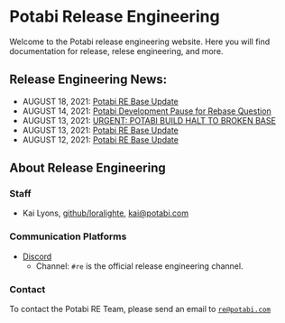 # Potabi Release Engineering
Welcome to the Potabi release engineering website. Here you will find documentation for release, relese engineering, and more.

## Release Engineering News: 
- AUGUST 18, 2021: [Potabi RE Base Update](/news/2021/august-18_01)
- AUGUST 14, 2021: [Potabi Development Pause for Rebase Question](/news/2021/august-14_01)
- AUGUST 13, 2021: [URGENT: POTABI BUILD HALT TO BROKEN BASE](/news/2021/august-13_02)
- AUGUST 13, 2021: [Potabi RE Base Update](/news/2021/august-13_01)
- AUGUST 12, 2021: [Potabi RE Base Update](/news/2021/august-12_01)

## About Release Engineering
### Staff
- Kai Lyons, [github/loralighte](https://github.com/loralighte), [kai@potabi.com](mailto:kai@potabi.com)

### Communication Platforms
- [Discord](https://discord.com/invite/8s8nNwndtF)
  - Channel: `#re` is the official release engineering channel.

### Contact
To contact the Potabi RE Team, please send an email to [`re@potabi.com`](mailto:re@potabi.com)
